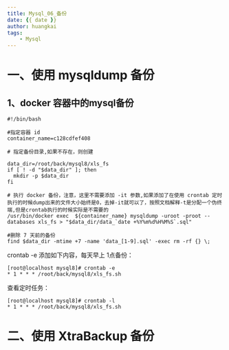 ```yaml
---
title: Mysql_06_备份
date: {{ date }}
author: huangkai
tags:
    - Mysql
---
```


一、使用 mysqldump 备份
===============

1、docker 容器中的mysql备份
------------------


```
#!/bin/bash

#指定容器 id
container_name=c128cdfef408

# 指定备份目录,如果不存在，则创建

data_dir=/root/back/mysql8/xls_fs
if [ ! -d "$data_dir" ]; then
  mkdir -p $data_dir
fi

# 执行 docker 备份，注意，这里不需要添加 -it 参数,如果添加了在使用 crontab 定时执行的时候dump出来的文件大小始终是0，去掉-it就可以了，按照文档解释-t是分配一个伪终端,但是crontab执行的时候实际是不需要的
/usr/bin/docker exec  ${container_name} mysqldump -uroot -proot --databases xls_fs > "$data_dir/data_`date +%Y%m%d%H%M%S`.sql"

#删除 7 天前的备份
find $data_dir -mtime +7 -name 'data_[1-9].sql' -exec rm -rf {} \;
```

crontab -e 添加如下内容，每天早上 1点备份：

```
[root@localhost mysql8]# crontab -e
* 1 * * * /root/back/mysql8/xls_fs.sh
```

查看定时任务：
```
[root@localhost mysql8]# crontab -l
* 1 * * * /root/back/mysql8/xls_fs.sh
```

二、使用 XtraBackup 备份
==================